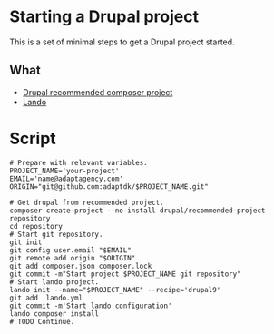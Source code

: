 # Starting a Drupal project

This is a set of minimal steps to get a Drupal project started.

## What

- [Drupal recommended composer project](https://github.com/drupal/recommended-project)
- [Lando](https://lando.dev)

# Script

```shell
# Prepare with relevant variables.
PROJECT_NAME='your-project'
EMAIL='name@adaptagency.com'
ORIGIN="git@github.com:adaptdk/$PROJECT_NAME.git"

# Get drupal from recommended project.
composer create-project --no-install drupal/recommended-project repository
cd repository
# Start git repository.
git init
git config user.email "$EMAIL"
git remote add origin "$ORIGIN"
git add composer.json composer.lock
git commit -m"Start project $PROJECT_NAME git repository"
# Start lando project.
lando init --name="$PROJECT_NAME" --recipe='drupal9'
git add .lando.yml
git commit -m'Start lando configuration'
lando composer install
# TODO Continue.
```
